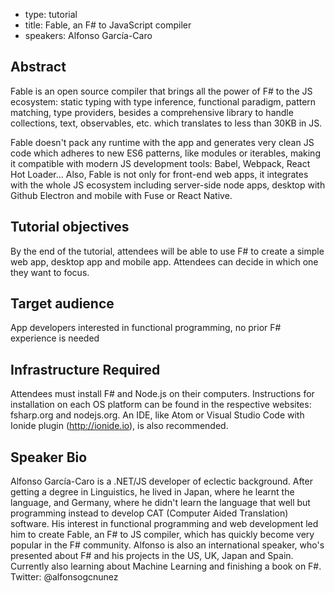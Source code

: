 - type: tutorial
- title: Fable, an F# to JavaScript compiler
- speakers: Alfonso García-Caro

## Abstract
Fable is an open source compiler that brings all the power of F# to the JS ecosystem: static typing with type inference, functional paradigm, pattern matching, type providers, besides a comprehensive library to handle collections, text, observables, etc. which translates to less than 30KB in JS.

Fable doesn't pack any runtime with the app and generates very clean JS code which adheres to new ES6 patterns, like modules or iterables, making it compatible with modern JS development tools: Babel, Webpack, React Hot Loader... Also, Fable is not only for front-end web apps, it integrates with the whole JS ecosystem including server-side node apps, desktop with Github Electron and mobile with Fuse or React Native.

## Tutorial objectives
By the end of the tutorial, attendees will be able to use F# to create a simple web app, desktop app and mobile app. Attendees can decide in which one they want to focus.

## Target audience
App developers interested in functional programming, no prior F# experience is needed

## Infrastructure Required
Attendees must install F# and Node.js on their computers. Instructions for installation on each OS platform can be found in the respective websites: fsharp.org and nodejs.org. An IDE, like Atom or Visual Studio Code with Ionide plugin (http://ionide.io), is also recommended.

## Speaker Bio
Alfonso García-Caro is a .NET/JS developer of eclectic background. After getting a degree in Linguistics, he lived in Japan, where he learnt the language, and Germany, where he didn't learn the language that well but programming instead to develop CAT (Computer Aided Translation) software. His interest in functional programming and web development led him to create Fable, an F# to JS compiler, which has quickly become very popular in the F# community. Alfonso is also an international speaker, who's presented about F# and his projects in the US, UK, Japan and Spain. Currently also learning about Machine Learning and finishing a book on F#. Twitter: @alfonsogcnunez